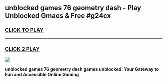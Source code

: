 
## unblocked games 76 geometry dash - Play Unblocked Gmaes & Free #g24cx
<h3>
<a href="https://premium.freeplayer.one?title=unblocked_games_76_geometry_dash&ref=01M">CLICK TO PLAY</a></h3>
<hr>

<h3>
<a href="https://premium.freeplayer.one?title=unblocked_games_76_geometry_dash&ref=01M">CLICK 2 PLAY</a>
  
</h3>

<a href="https://premium.freeplayer.one?title=unblocked_games_76_geometry_dash&ref=01M"><img src="https://clearcache.store/games.png"></a>


**unblocked games 76 geometry dash games unblocked: Your Gateway to Fun and Accessible Online Gaming**
